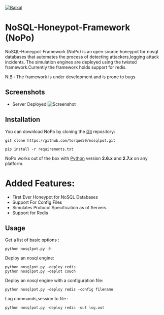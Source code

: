 [![Baikal](https://baikal.io/badges/torque59/nosqlpot)](https://baikal.io/torque59/nosqlpot)

NoSQL-Honeypot-Framework (NoPo)
==

NoSQL-Honeypot-Framework (NoPo) is an open source honeypot for nosql databases that automates the process of detecting attackers,logging attack incidents. The simulation engines are deployed using the twisted framework.Currently the framework holds support for redis.

N.B : The framework is under development and is prone to bugs 

Screenshots
----
* Server Deployed
![Screenshot](http://i.imgur.com/4cCX3Me.png)

Installation
----

You can download NoPo by cloning the [Git](https://github.com/torque59/nosqlpot) repository:

    git clone https://github.com/torque59/nosqlpot.git
    
    pip install -r requirements.txt

NoPo works out of the box with [Python](http://www.python.org/download/) version **2.6.x** and **2.7.x** on any platform.


Added Features:
============================

- First Ever Honeypot for NoSQL Databases
- Support For Config Files 
- Simulates Protocol Specification as of Servers
- Support for Redis


Usage
----

Get a list of basic options :

    python nosqlpot.py -h

Deploy an nosql engine:

    python nosqlpot.py -deploy redis
    python nosqlpot.py -deplot couch

Deploy an nosql engine with a configuration file:

    python nosqlpot.py -deploy redis -config filename
    
Log commands,session to file :

    python nosqlpot.py -deploy redis -out log.out

